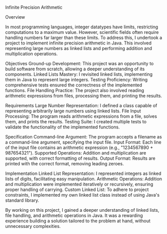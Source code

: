 Infinite Precision Arithmetic

Overview

In most programming languages, integer datatypes have limits, restricting computations to a maximum value. However, scientific fields often require handling numbers far larger than these limits. To address this, I undertook a project to implement infinite precision arithmetic in Java. This involved representing large numbers as linked lists and performing addition and multiplication operations.

Objectives
Ground-up Development: This project was an opportunity to build software from scratch, allowing a deeper understanding of its components.
Linked Lists Mastery: I revisited linked lists, implementing them in Java to represent large integers.
Testing Proficiency: Writing comprehensive tests ensured the correctness of the implemented functions.
File Handling Practice: The project also involved reading arithmetic expressions from files, processing them, and printing the results.

Requirements
Large Number Representation: I defined a class capable of representing arbitrarily large numbers using linked lists.
File Input Processing: The program reads arithmetic expressions from a file, solves them, and prints the results.
Testing Suite: I created multiple tests to validate the functionality of the implemented functions.

Specification
Command-line Argument: The program accepts a filename as a command-line argument, specifying the input file.
Input Format: Each line of the input file contains an arithmetic expression (e.g., "1234567890 + 987654321").
Supported Operations: Addition and multiplication are supported, with correct formatting of results.
Output Format: Results are printed with the correct format, removing leading zeroes.

Implementation
Linked List Representation: I represented integers as linked lists of digits, facilitating easy manipulation.
Arithmetic Operations: Addition and multiplication were implemented iteratively or recursively, ensuring proper handling of carrying.
Custom Linked List: To adhere to project constraints, I implemented my own linked list class instead of using Java's standard library.

By working on this project, I gained a deeper understanding of linked lists, file handling, and arithmetic operations in Java. It was a rewarding experience building a solution tailored to the problem at hand, without unnecessary complexities.
